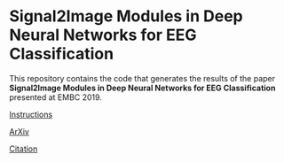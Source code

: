 # Signal2Image Modules in Deep Neural Networks for EEG Classification
This repository contains the code that generates the results of the paper **Signal2Image Modules in Deep Neural Networks for EEG Classification** presented at EMBC 2019.

[Instructions](https://pbizopoulos.github.io/reconciler-a-workflow-for-certifying-computational-research-reproducibility/instructions.txt)

[ArXiv](https://arxiv.org/abs/1904.13216)

[Citation](https://scholar.googleusercontent.com/scholar.bib?q=info:g0MR9lD0V5oJ:scholar.google.com/&output=citation&scisdr=CgWvzqYGEKP43xH1XaA:AAGBfm0AAAAAXuTwRaCeFMt-cLQqihpAEFTAK_mEuJH5&scisig=AAGBfm0AAAAAXuTwRedpQAPBov9Z3TaePKlIQ0ca5of2&scisf=4&ct=citation&cd=-1&hl=en)

